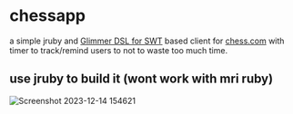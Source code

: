 # chessapp

a simple jruby and [Glimmer DSL for SWT](https://github.com/AndyObtiva/glimmer-dsl-swt) based client for [chess.com](chess.com) with timer to track/remind users to not to waste too much time.

## use jruby to build it (wont work with mri ruby)


![Screenshot 2023-12-14 154621](https://github.com/progressive-galib/chessapp/assets/125106402/4aa14715-6230-483f-98cd-3b675ab523d2)
